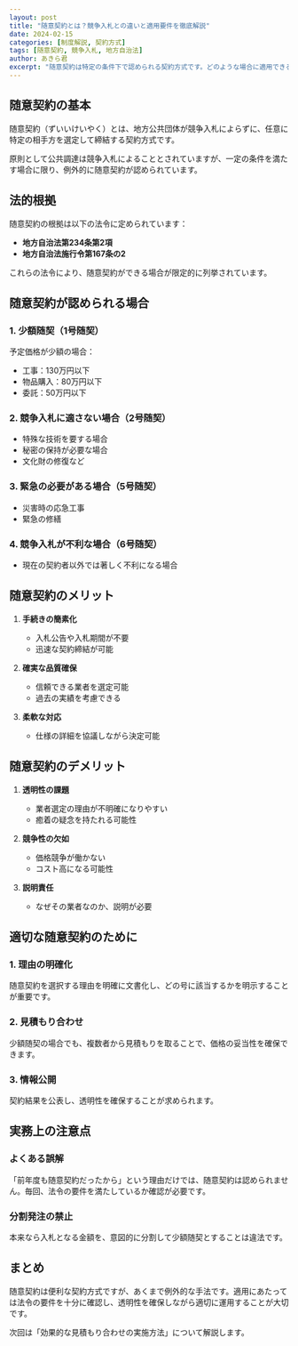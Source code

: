 ```yaml
---
layout: post
title: "随意契約とは？競争入札との違いと適用要件を徹底解説"
date: 2024-02-15
categories: [制度解説, 契約方式]
tags: [随意契約, 競争入札, 地方自治法]
author: あきら君
excerpt: "随意契約は特定の条件下で認められる契約方式です。どのような場合に適用できるのか、メリット・デメリットと共に詳しく解説します。"description: "随意契約の仕組みと適用要件を、法的根拠から実務まで専門家が徹底解説。地方自治法施行令第167条の2に基づく少額随契、緊急随契、特命随契の違い、競争入札との使い分け、適切な運用方法まで具体的に説明します。"
---
```


<div class="section-header-main">
    <h2>随意契約の基本</h2>
</div>

<div class="readable-content">
    <p>随意契約（ずいいけいやく）とは、地方公共団体が競争入札によらずに、任意に特定の相手方を選定して締結する契約方式です。</p>
    <p>原則として公共調達は競争入札によることとされていますが、一定の条件を満たす場合に限り、例外的に随意契約が認められています。</p>
</div>

<div class="section-header-main">
    <h2>法的根拠</h2>
</div>

<div class="readable-content">
    <p>随意契約の根拠は以下の法令に定められています：</p>
    <ul>
        <li><strong>地方自治法第234条第2項</strong></li>
        <li><strong>地方自治法施行令第167条の2</strong></li>
    </ul>
    <p>これらの法令により、随意契約ができる場合が限定的に列挙されています。</p>
</div>

<div class="section-header-main">
    <h2>随意契約が認められる場合</h2>
</div>

### 1. 少額随契（1号随契）
予定価格が少額の場合：
- 工事：130万円以下
- 物品購入：80万円以下
- 委託：50万円以下

### 2. 競争入札に適さない場合（2号随契）
- 特殊な技術を要する場合
- 秘密の保持が必要な場合
- 文化財の修復など

### 3. 緊急の必要がある場合（5号随契）
- 災害時の応急工事
- 緊急の修繕

### 4. 競争入札が不利な場合（6号随契）
- 現在の契約者以外では著しく不利になる場合

## 随意契約のメリット

1. **手続きの簡素化**
   - 入札公告や入札期間が不要
   - 迅速な契約締結が可能

2. **確実な品質確保**
   - 信頼できる業者を選定可能
   - 過去の実績を考慮できる

3. **柔軟な対応**
   - 仕様の詳細を協議しながら決定可能

## 随意契約のデメリット

1. **透明性の課題**
   - 業者選定の理由が不明確になりやすい
   - 癒着の疑念を持たれる可能性

2. **競争性の欠如**
   - 価格競争が働かない
   - コスト高になる可能性

3. **説明責任**
   - なぜその業者なのか、説明が必要

## 適切な随意契約のために

### 1. 理由の明確化
随意契約を選択する理由を明確に文書化し、どの号に該当するかを明示することが重要です。

### 2. 見積もり合わせ
少額随契の場合でも、複数者から見積もりを取ることで、価格の妥当性を確保できます。

### 3. 情報公開
契約結果を公表し、透明性を確保することが求められます。

## 実務上の注意点

### よくある誤解
「前年度も随意契約だったから」という理由だけでは、随意契約は認められません。毎回、法令の要件を満たしているか確認が必要です。

### 分割発注の禁止
本来なら入札となる金額を、意図的に分割して少額随契とすることは違法です。

## まとめ

随意契約は便利な契約方式ですが、あくまで例外的な手法です。適用にあたっては法令の要件を十分に確認し、透明性を確保しながら適切に運用することが大切です。

次回は「効果的な見積もり合わせの実施方法」について解説します。